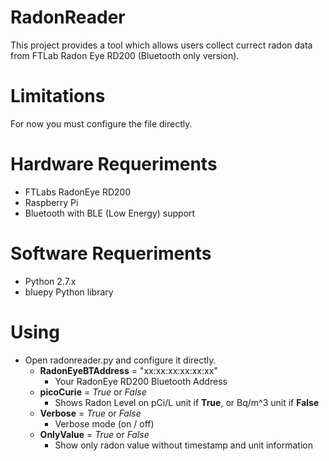 # RadonReader

This project provides a tool which allows users collect currect radon data from FTLab Radon Eye RD200 (Bluetooth only version).

# Limitations

For now you must configure the file directly.

# Hardware Requeriments
- FTLabs RadonEye RD200 
- Raspberry Pi 
- Bluetooth with BLE (Low Energy) support

# Software Requeriments
- Python 2.7.x 
- bluepy Python library

# Using

- Open radonreader.py and configure it directly. 
  - <b>RadonEyeBTAddress</b> = "xx:xx:xx:xx:xx:xx"
    - Your RadonEye RD200 Bluetooth Address
  - <b>picoCurie</b> = <i>True</i> or <i>False</i>
    - Shows Radon Level on pCi/L unit if <b>True</b>, or Bq/m^3 unit if <b>False</b>
  - <b>Verbose</b> = <i>True</i> or <i>False</i>
    - Verbose mode (on / off)
  - <b>OnlyValue</b> = <i>True</i> or <i>False</i>
    - Show only radon value without timestamp and unit information
    
    
